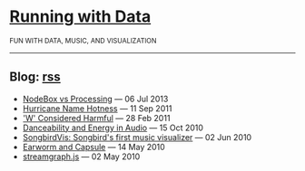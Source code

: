 # [Running with Data](https://runningwithdata.com)
<sub>FUN WITH DATA, MUSIC, AND VISUALIZATION</sub>

---

## Blog: [rss](./feed.xml)

* [NodeBox vs Processing](./2013/07/06/nodebox-vs-processing.html) &mdash; 06 Jul 2013
* [Hurricane Name Hotness](./2011/09/11/hurricane-name-hotness.html) &mdash; 11 Sep 2011
* ['W' Considered Harmful](./2011/02/28/w-considered-harmful.html) &mdash; 28 Feb 2011
* [Danceability and Energy in Audio](./2010/10/15/danceability-and-energy.html) &mdash; 15 Oct 2010
* [SongbirdVis: Songbird's first music visualizer](./2010/06/02/songbirdvis.html) &mdash; 02 Jun 2010
* [Earworm and Capsule](./2010/05/14/earworm-capsule.html) &mdash; 14 May 2010
* [streamgraph.js](./2010/05/02/streamgraph.html) &mdash; 02 May 2010


